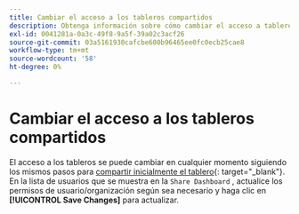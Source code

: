 ```yaml
---
title: Cambiar el acceso a los tableros compartidos
description: Obtenga información sobre cómo cambiar el acceso a tableros compartidos.
exl-id: 0041281a-0a3c-49f8-9a5f-39a02c3acf26
source-git-commit: 03a5161930cafcbe600b96465ee0fc0ecb25cae8
workflow-type: tm+mt
source-wordcount: '58'
ht-degree: 0%

---
```


# Cambiar el acceso a los tableros compartidos

El acceso a los tableros se puede cambiar en cualquier momento siguiendo los mismos pasos para [compartir inicialmente el tablero](../../data-user/dashboards/share-dashboard-with-users.md){: target=&quot;_blank&quot;}. En la lista de usuarios que se muestra en la `Share Dashboard` , actualice los permisos de usuario/organización según sea necesario y haga clic en **[!UICONTROL Save Changes]** para actualizar.
